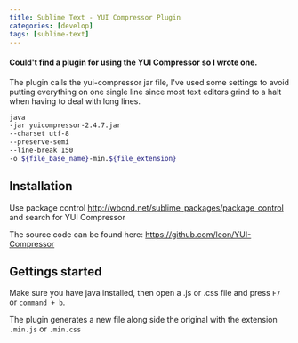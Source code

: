 ```yaml
---
title: Sublime Text - YUI Compressor Plugin
categories: [develop]
tags: [sublime-text]
---
```

#### Could't find a plugin for using the YUI Compressor so I wrote one.

The plugin calls the yui-compressor jar file, I've used some settings to avoid putting everything on one single line since most text editors grind to a halt
when having to deal with long lines.

```bash
java
-jar yuicompressor-2.4.7.jar
--charset utf-8
--preserve-semi
--line-break 150
-o ${file_base_name}-min.${file_extension}
```

## Installation
Use package control <http://wbond.net/sublime_packages/package_control> and search for YUI Compressor

The source code can be found here: <https://github.com/leon/YUI-Compressor>

## Gettings started
Make sure you have java installed, then open a .js or .css file and press `F7` or `command + b`.

The plugin generates a new file along side the original with the extension `.min.js` or `.min.css`
